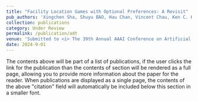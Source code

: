```yaml
---
title: "Facility Location Games with Optional Preferences: A Revisit"
pub_authors: 'Xingchen Sha, Shuyu BAO, Hau Chan, Vincent Chau, Ken C. K. Fong, Minming Li'
collection: publications
category: Under Review
permalink: /publication/adt
venue: 'Submitted to <i> The 39th Annual AAAI Conference on Artificial Intelligence (AAAI 2025)</i>'
date: 2024-9-01
---
```


The contents above will be part of a list of publications, if the user clicks the link for the publication than the contents of section will be rendered as a full page, allowing you to provide more information about the paper for the reader. When publications are displayed as a single page, the contents of the above "citation" field will automatically be included below this section in a smaller font.